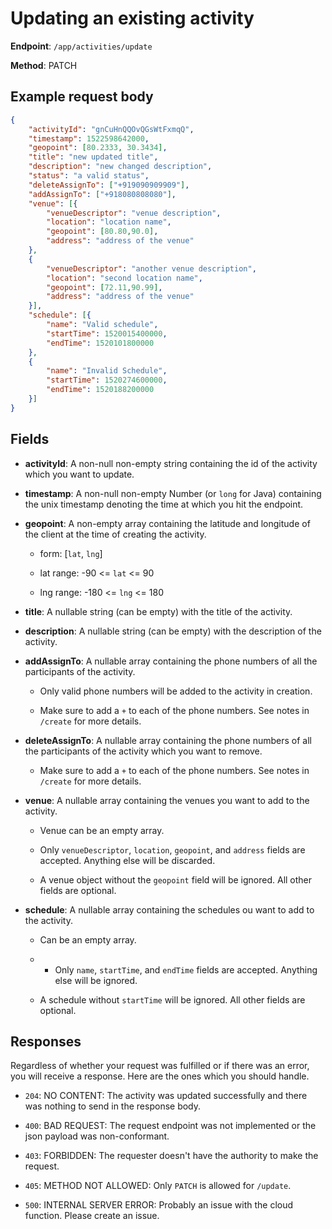 # Updating an existing activity

**Endpoint**: `/app/activities/update`

**Method**: PATCH

## Example request body

```json
{
    "activityId": "gnCuHnQQOvQGsWtFxmqQ",
    "timestamp": 1522598642000,
    "geopoint": [80.2333, 30.3434],
    "title": "new updated title",
    "description": "new changed description",
    "status": "a valid status",
    "deleteAssignTo": ["+919090909909"],
    "addAssignTo": ["+918080808080"],
    "venue": [{
        "venueDescriptor": "venue description",
        "location": "location name",
        "geopoint": [80.80,90.0],
        "address": "address of the venue"
    },
    {
        "venueDescriptor": "another venue description",
        "location": "second location name",
        "geopoint": [72.11,90.99],
        "address": "address of the venue"
    }],
    "schedule": [{
        "name": "Valid schedule",
        "startTime": 1520015400000,
        "endTime": 1520101800000
    },
    {
        "name": "Invalid Schedule",
        "startTime": 1520274600000,
        "endTime": 1520188200000
    }]
}
```

## Fields

* **activityId**: A non-null non-empty string containing the id of the activity which you want to update.

* **timestamp**: A non-null non-empty Number (or `long` for Java) containing the unix timestamp denoting the time at which you hit the endpoint.

* **geopoint**: A non-empty array containing the latitude and longitude of the client at the time of creating the activity.

  * form: [`lat`, `lng`]

  * lat range: -90 <= `lat` <= 90

  * lng range: -180 <= `lng` <= 180

* **title**: A nullable string (can be empty) with the title of the activity.

* **description**: A nullable string (can be empty) with the description of the activity.

* **addAssignTo**: A nullable array containing the phone numbers of all the participants of the activity.

  * Only valid phone numbers will be added to the activity in creation.

  * Make sure to add a `+` to each of the phone numbers. See notes in `/create` for more details.

* **deleteAssignTo**: A nullable array containing the phone numbers of all the participants of the activity which you want to remove.

  * Make sure to add a `+` to each of the phone numbers. See notes in `/create` for more details.

* **venue**: A nullable array containing the venues you want to add to the activity.

  * Venue can be an empty array.

  * Only `venueDescriptor`, `location`, `geopoint`, and `address` fields are accepted. Anything else will be discarded.

  * A venue object without the `geopoint` field will be ignored. All other fields are optional.

* **schedule**: A nullable array containing the schedules ou want to add to the activity.

  * Can be an empty array.

  * * Only `name`, `startTime`, and `endTime` fields are accepted. Anything else will be ignored.

  * A schedule without `startTime` will be ignored. All other fields are optional.

## Responses

Regardless of whether your request was fulfilled or if there was an error, you will receive a response. Here are the ones which you should handle.

* `204`: NO CONTENT: The activity was updated successfully and there was nothing to send in the response body.

* `400`: BAD REQUEST: The request endpoint was not implemented or the json payload was non-conformant.

* `403`: FORBIDDEN: The requester doesn't have the authority to make the request.

* `405`: METHOD NOT ALLOWED: Only `PATCH` is allowed for `/update`.

* `500`: INTERNAL SERVER ERROR: Probably an issue with the cloud function. Please create an issue.
